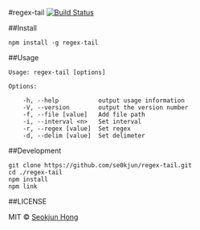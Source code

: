 #regex-tail [![Build Status](https://travis-ci.org/se0kjun/regex-tail.svg?branch=master)](https://travis-ci.org/se0kjun/regex-tail)

##Install

	npm install -g regex-tail

##Usage

	Usage: regex-tail [options]

	Options:

	    -h, --help           output usage information
	    -V, --version        output the version number
	    -f, --file [value]   Add file path
	    -i, --interval <n>   Set interval
	    -r, --regex [value]  Set regex
	    -d, --delim [value]  Set delimeter
	

##Development

	git clone https://github.com/se0kjun/regex-tail.git
	cd ./regex-tail
	npm install
	npm link

##LICENSE

MIT © [Seokjun Hong](https://github.com/se0kjun)
